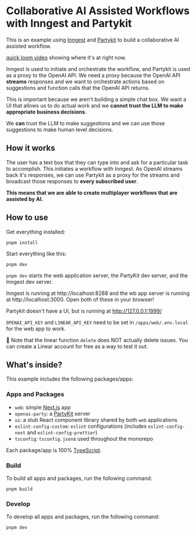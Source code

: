 # Collaborative AI Assisted Workflows with Inngest and Partykit

This is an example using [Inngest](https://inngest.com) and 
[Partykit](https://github.com/partykit/partykit) to build a collaborative
AI assisted workflow.

[quick loom video](https://www.loom.com/share/255222fa0ff24cb99765693eb6e6af91?sid=ad8b34a7-d30f-4d52-bc7e-59f2ce32c503) showing where it's at right now.

Inngest is used to initiate and orchestrate the workflow, and Partykit is used
as a proxy to the OpenAI API. We need a proxy because the OpenAI API **streams**
responses and we want to orchestrate actions based on suggestions and function
calls that the OpenAI API returns.

This is important because we aren't building a simple chat box. We want a UI that allows
us to do actual work and we **cannot trust the LLM to make appropriate business decisions**.

We **can** trust the LLM to make suggestions and we can use those suggestions to
make human level decisions.

## How it works

The user has a text box that they can type into and ask for a particular task to accomplish. This
initiates a workflow with Inngest. As OpenAI streams back it's responses, we can use Partykit
as a proxy for the streams and broadcast those responses to **every subscribed user**.

**This means that we are able to create multiplayer workflows that are assisted by AI.**

## How to use

Get everything installed:

```shell
pnpm install
```

Start everything like this:

```shell
pnpm dev
```

`pnpm dev` starts the web application server, the PartyKit dev server, and the Inngest dev server.

Inngest is running at http://localhost:8288 and the wb app server is running at http://localhost:3000. Open both of these in your browser!

Partykit doesn't have a UI, but is running at http://127.0.0.1:1999/

`OPENAI_API_KEY` and `LINEAR_API_KEY` need to be set in `/apps/web/.env.local` for the web app to work.

👋 Note that the linear function `delete` does NOT actually delete issues. You can create a Linear account for free as a way to test it out.

## What's inside?

This example includes the following packages/apps:

### Apps and Packages

- `web`: simple [Next.js](https://nextjs.org/) app
- `openai-party`: a [PartyKit](https://github.com/partykit/partykit) server
- `ui`: a stub React component library shared by both `web` applications
- `eslint-config-custom`: `eslint` configurations (includes `eslint-config-next` and `eslint-config-prettier`)
- `tsconfig`: `tsconfig.json`s used throughout the monorepo

Each package/app is 100% [TypeScript](https://www.typescriptlang.org/).

### Build

To build all apps and packages, run the following command:

```
pnpm build
```

### Develop

To develop all apps and packages, run the following command:

```
pnpm dev
```